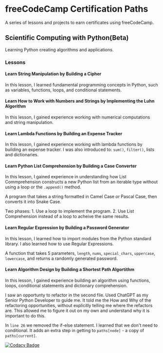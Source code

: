 # freeCodeCamp Certification Paths

A series of lessons and projects to earn certificates using freeCodeCamp.

## Scientific Computing with Python(Beta)

Learning Python creating algorithms and applications.

### Lessons

#### Learn String Manipulation by Building a Cipher

In this lesson, I learned fundamental programming concepts in Python, such as variables, functions, loops, and conditional statements.

#### Learn How to Work with Numbers and Strings by Implementing the Luhn Algorithm

In this lesson, I gained experience working with numerical computations and string manipulation.

#### Learn Lambda Functions by Building an Expense Tracker

In this lesson, I gained experience working with lambda functions by building an
expense tracker. I was also introduced to: `sum()`, `filter()`, lists and dictionaries.

#### Learn Python List Comprehension by Building a Case Converter

In this lesson, I gained experience in understanding how List Commprehension constructs a new Python list from an iterable type without using a loop or the `.append()` method.

A program that takes a string formatted in Camel Case or Pascal Case, then converts it into Snake Case.

Two phases: 1. Use a loop to implement the program. 2. Use List Comprehension instead of a loop to acheive the same results.

#### Learn Regular Expression by Building a Password Generator

In this lesson, I learned how to import modules from the Python standard library. I also learned how to use Regular Expressions.

A function that takes 5 parameters, `length`, `nums`, `special_chars`, `uppercase`, `lowercase`, and returns a randomly generated password.

#### Learn Algorithm Design by Building a Shortest Path Algortithm

In this lesson, I gained experience building an algorithm using functions, loops, conditional statements and dictionary comprehension.

I saw an opportunty to refactor in the second file. Used ChatGPT as my Senior Python Developer to guide me. It told me the How and Why of the refactoring opportunities, without explicitly telling me where the refactors are. This allowed me to figure it out on my own and understand why it is important to do this.

In `line 26` we removed the if-else statement. I learned that we don't need to conditional. It adds an extra step in getting to `paths[node]` - a copy of `paths[current]`.

[![Codacy Badge](https://app.codacy.com/project/badge/Grade/e63eb68ab6eb43718b20c4e2569579f9)](https://app.codacy.com/gh/sedstan/freeCodeCamp/dashboard?utm_source=gh&utm_medium=referral&utm_content=&utm_campaign=Badge_grade)

